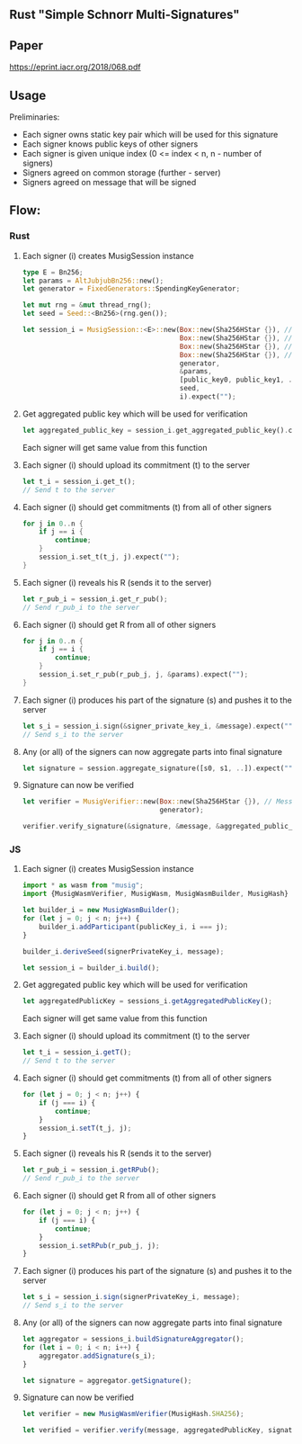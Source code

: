 ## Rust "Simple Schnorr Multi-Signatures"

## Paper
https://eprint.iacr.org/2018/068.pdf

## Usage

Preliminaries:
 - Each signer owns static key pair which will be used for this signature
 - Each signer knows public keys of other signers
 - Each signer is given unique index (0 <= index < n, n - number of signers)
 - Signers agreed on common storage (further - server)
 - Signers agreed on message that will be signed
 
## Flow:

### Rust

1. Each signer (i) creates MusigSession instance
    ```rs
    type E = Bn256;
    let params = AltJubjubBn256::new();
    let generator = FixedGenerators::SpendingKeyGenerator;
   
    let mut rng = &mut thread_rng();
    let seed = Seed::<Bn256>(rng.gen());
   
    let session_i = MusigSession::<E>::new(Box::new(Sha256HStar {}), // Aggregate hash
                                           Box::new(Sha256HStar {}), // Commitment hash
                                           Box::new(Sha256HStar {}), // Signature hash
                                           Box::new(Sha256HStar {}), // MessageHash
                                           generator,
                                           &params,
                                           [public_key0, public_key1, ..],
                                           seed,
                                           i).expect("");
    ```

1. Get aggregated public key which will be used for verification
    ```rs
    let aggregated_public_key = session_i.get_aggregated_public_key().clone();
    ```
   
   Each signer will get same value from this function

1. Each signer (i) should upload its commitment (t) to the server
    ```rs
    let t_i = session_i.get_t();
    // Send t to the server 
    ```
   
1. Each signer (i) should get commitments (t) from all of other signers
    ```rs
    for j in 0..n {
        if j == i {
            continue;
        }
        session_i.set_t(t_j, j).expect(""); 
    }
    ```
   
1. Each signer (i) reveals his R (sends it to the server)
    ```rs
    let r_pub_i = session_i.get_r_pub();
    // Send r_pub_i to the server
    ``` 

1. Each signer (i) should get R from all of other signers
    ```rs
    for j in 0..n {
        if j == i {
            continue;
        }
        session_i.set_r_pub(r_pub_j, j, &params).expect("");
    }
    ```
   
1. Each signer (i) produces his part of the signature (s) and pushes it to the server
    ```rs
    let s_i = session_i.sign(&signer_private_key_i, &message).expect("");
    // Send s_i to the server
    ```
   
1. Any (or all) of the signers can now aggregate parts into final signature
    ```rs
    let signature = session.aggregate_signature([s0, s1, ..]).expect("");
    ```
   
1. Signature can now be verified
    ```rs
    let verifier = MusigVerifier::new(Box::new(Sha256HStar {}), // Message hash
                                      generator);
   
    verifier.verify_signature(&signature, &message, &aggregated_public_key, &params);
    ```
   
### JS

1. Each signer (i) creates MusigSession instance
    ```js
    import * as wasm from "musig";
    import {MusigWasmVerifier, MusigWasm, MusigWasmBuilder, MusigHash} from "musig";
    
    let builder_i = new MusigWasmBuilder();
    for (let j = 0; j < n; j++) {
        builder_i.addParticipant(publicKey_i, i === j);
    }
   
    builder_i.deriveSeed(signerPrivateKey_i, message);
   
    let session_i = builder_i.build();
    ```

1. Get aggregated public key which will be used for verification
    ```js
    let aggregatedPublicKey = sessions_i.getAggregatedPublicKey();
    ```
   
   Each signer will get same value from this function

1. Each signer (i) should upload its commitment (t) to the server
    ```js
    let t_i = session_i.getT();
    // Send t to the server 
    ```
   
1. Each signer (i) should get commitments (t) from all of other signers
    ```js
    for (let j = 0; j < n; j++) {
        if (j === i) {
            continue;
        }
        session_i.setT(t_j, j); 
    }
    ```
   
1. Each signer (i) reveals his R (sends it to the server)
    ```js
    let r_pub_i = session_i.getRPub();
    // Send r_pub_i to the server
    ``` 

1. Each signer (i) should get R from all of other signers
    ```js
    for (let j = 0; j < n; j++) {
        if (j === i) {
            continue;
        }
        session_i.setRPub(r_pub_j, j); 
    }
    ```
   
1. Each signer (i) produces his part of the signature (s) and pushes it to the server
    ```js
    let s_i = session_i.sign(signerPrivateKey_i, message);
    // Send s_i to the server
    ```
   
1. Any (or all) of the signers can now aggregate parts into final signature
    ```js
    let aggregator = sessions_i.buildSignatureAggregator();
    for (let i = 0; i < n; i++) {
        aggregator.addSignature(s_i);
    }
    
    let signature = aggregator.getSignature();
    ```
   
1. Signature can now be verified
    ```js
    let verifier = new MusigWasmVerifier(MusigHash.SHA256);
    
    let verified = verifier.verify(message, aggregatedPublicKey, signature);
    ```